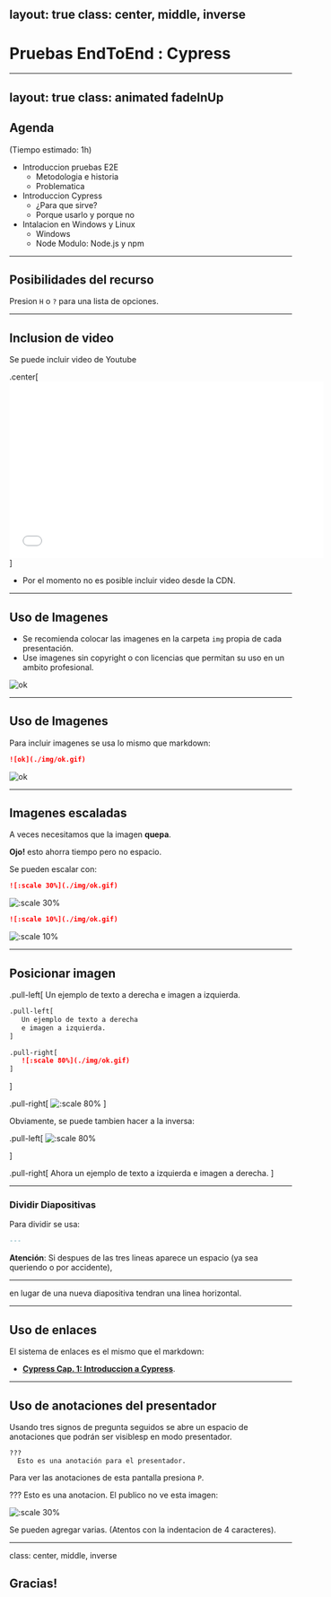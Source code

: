 layout: true
class: center, middle, inverse
---

# Pruebas EndToEnd : Cypress 

---
layout: true
class: animated fadeInUp
---
## Agenda

(Tiempo estimado: 1h)

* Introduccion pruebas E2E
  - Metodologia e historia
  - Problematica
* Introduccion Cypress
  - ¿Para que sirve?
  - Porque usarlo y porque no
* Intalacion en Windows y Linux
  - Windows
  - Node Modulo: Node.js y npm 

---

## Posibilidades del recurso

Presion `H` o `?` para una lista de opciones.

---
## Inclusion de video

Se puede incluir video de Youtube

.center[<iframe width="560" height="315" src="//www.youtube.com/embed/Sa4HGmLFV5s" frameborder="0" allow="accelerometer; autoplay; encrypted-media; gyroscope; picture-in-picture" allowfullscreen></iframe>]

* Por el momento no es posible incluir video desde la CDN.

---
## Uso de Imagenes

* Se recomienda colocar las imagenes en la carpeta `img` propia de cada presentación. 
* Use imagenes sin copyright o con licencias que permitan su uso en un ambito profesional.

![ok](./img/ok.gif)

---
## Uso de Imagenes

Para incluir imagenes se usa lo mismo que markdown:

```markdown
![ok](./img/ok.gif)
```

![ok](./img/ok.gif)

---

## Imagenes escaladas

A veces necesitamos que la imagen __quepa__.

__Ojo!__ esto ahorra tiempo pero no espacio.

Se pueden escalar con:

```markdown
![:scale 30%](./img/ok.gif)
```

![:scale 30%](./img/ok.gif)

```markdown
![:scale 10%](./img/ok.gif)
```

![:scale 10%](./img/ok.gif)


---

## Posicionar imagen

.pull-left[
   Un ejemplo de texto a derecha 
   e imagen a izquierda. 

```markdown
.pull-left[
   Un ejemplo de texto a derecha 
   e imagen a izquierda. 
]

.pull-right[
   ![:scale 80%](./img/ok.gif)
]
```

]

.pull-right[
   ![:scale 80%](./img/ok.gif)
]

Obviamente, se puede tambien hacer a la inversa:


.pull-left[
   ![:scale 80%](./img/ok.gif)
   
]

.pull-right[
   Ahora un ejemplo de texto a izquierda
   e imagen a derecha. 
]

---

### Dividir Diapositivas

Para dividir se usa:

```markdown
---
```

__Atención__: Si despues de las tres lineas aparece un espacio (ya sea queriendo o por accidente),

--- 

en lugar de una nueva diapositiva tendran una linea horizontal.

---

## Uso de enlaces

El sistema de enlaces es el mismo que el markdown:

* [__Cypress Cap. 1: Introduccion a Cypress__](https://www.youtube.com/watch?v=drzcQ3Tt1hU).


---
## Uso de anotaciones del presentador

Usando tres signos de pregunta seguidos se abre un espacio de anotaciones que podrán ser visiblesp en modo presentador.

```
???
  Esto es una anotación para el presentador.
```

Para ver las anotaciones de esta pantalla presiona `P`.


???
   Esto es una anotacion. El publico no ve esta imagen:

   ![:scale 30%](./img/hide.gif)

   Se pueden agregar varias. (Atentos con la indentacion de 4 caracteres).

---
class: center, middle, inverse

## Gracias!


